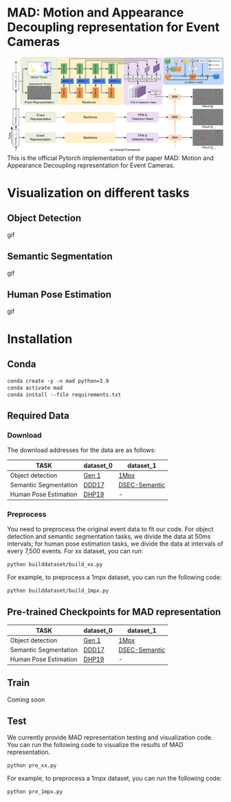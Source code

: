 # MAD: Motion and Appearance Decoupling representation for Event Cameras


<img src ='imgs/framework.png'  >
This is the official Pytorch implementation of the paper MAD: Motion and Appearance Decoupling representation for  Event Cameras.

# Visualization on different tasks
## Object Detection
gif
## Semantic Segmentation
gif
## Human Pose Estimation
gif


# Installation
## Conda
    conda create -y -n mad python=3.9 
    conda activate mad
    conda install --file requirements.txt

## Required Data
### Download
The download addresses for the data are as follows:

| TASK                  | dataset_0 | dataset_1     |
|-----------------------|-----------|---------------|
| Object detection      |[ Gen 1](https://www.prophesee.ai/2020/01/24/prophesee-gen1-automotive-detection-dataset/)| [ 1Mpx ](https://www.prophesee.ai/2020/11/24/automotive-megapixel-event-based-dataset/)          |
| Semantic Segmentation | [ DDD17](https://docs.google.com/document/d/1HM0CSmjO8nOpUeTvmPjopcBcVCk7KXvLUuiZFS6TWSg/pub)      | [ DSEC-Semantic](https://dsec.ifi.uzh.ch/) |
| Human Pose Estimation | [ DHP19](https://dsec.ifi.uzh.ch/)     | -             |

### Preprocess
 You need to preprocess the original event data to fit our code. For object detection and semantic segmentation tasks, we divide the data at 50ms intervals; for human pose estimation tasks, we divide the data at intervals of every 7,500 events.
For xx dataset, you can run:
	
	python builddataset/build_xx.py
	
For example, to preprocess a 1mpx dataset, you can run the following code:

	python builddataset/build_1mpx.py

## Pre-trained Checkpoints for MAD representation
| TASK                  | dataset_0 | dataset_1     |
|-----------------------|-----------|---------------|
| Object detection      |[ Gen 1](https://www.prophesee.ai/2020/01/24/prophesee-gen1-automotive-detection-dataset/)| [ 1Mpx ](https://www.prophesee.ai/2020/11/24/automotive-megapixel-event-based-dataset/)          |
| Semantic Segmentation | [ DDD17](https://docs.google.com/document/d/1HM0CSmjO8nOpUeTvmPjopcBcVCk7KXvLUuiZFS6TWSg/pub)      | [ DSEC-Semantic](https://dsec.ifi.uzh.ch/) |
| Human Pose Estimation | [ DHP19](https://dsec.ifi.uzh.ch/)     | -             |

## Train
Coming soon

## Test
We currently provide MAD representation testing and visualization code. You can run the following code to visualize the results of MAD representation.

	python pre_xx.py

For example, to preprocess a 1mpx dataset, you can run the following code:

	python pre_1mpx.py
